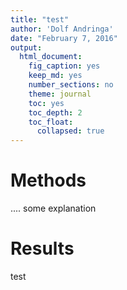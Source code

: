 ```yaml
---
title: "test"
author: 'Dolf Andringa'
date: "February 7, 2016"
output:
  html_document:
    fig_caption: yes
    keep_md: yes
    number_sections: no
    theme: journal
    toc: yes
    toc_depth: 2
    toc_float:
      collapsed: true
---
```


# Methods

.... some explanation

# Results


test
